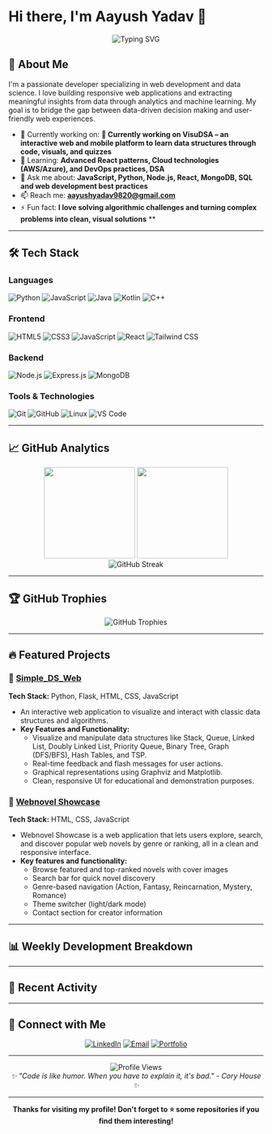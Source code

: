 # Hi there, I'm Aayush Yadav 👋

<div align="center">
  <img src="https://readme-typing-svg.herokuapp.com?font=Fira+Code&pause=1000&color=2E9EF7&center=true&vCenter=true&width=435&lines=Web+Developer;Problem+Solver;Tech+Enthusiast;Always+Learning" alt="Typing SVG" />
</div>

## 🚀 About Me

I'm a passionate developer specializing in web development and data science. I love building responsive web applications and extracting meaningful insights from data through analytics and machine learning. My goal is to bridge the gap between data-driven decision making and user-friendly web experiences.

- 🔭 Currently working on: **🔭 Currently working on **VisuDSA** – an interactive web and mobile platform to learn data structures through code, visuals, and quizzes**
- 🌱 Learning: **Advanced React patterns, Cloud technologies (AWS/Azure), and DevOps practices, DSA**
- 💬 Ask me about: **JavaScript, Python, Node.js, React, MongoDB, SQL and web development best practices**
- 📫 Reach me: **aayushyadav9820@gmail.com**
- ⚡ Fun fact: **I love solving algorithmic challenges and turning complex problems into clean, visual solutions**
**

---

## 🛠️ Tech Stack

### Languages
![Python](https://img.shields.io/badge/-Python-3776AB?style=flat-square&logo=python&logoColor=white)
![JavaScript](https://img.shields.io/badge/-JavaScript-F7DF1E?style=flat-square&logo=javascript&logoColor=black)
![Java](https://img.shields.io/badge/-Java-007396?style=flat-square&logo=java&logoColor=white)
![Kotlin](https://img.shields.io/badge/-Kotlin-7F52FF?style=flat-square&logo=kotlin&logoColor=white)
![C++](https://img.shields.io/badge/-C++-00599C?style=flat-square&logo=c%2b%2b&logoColor=white)

### Frontend
![HTML5](https://img.shields.io/badge/-HTML5-E34F26?style=flat-square&logo=html5&logoColor=white)
![CSS3](https://img.shields.io/badge/-CSS3-1572B6?style=flat-square&logo=css3&logoColor=white)
![JavaScript](https://img.shields.io/badge/-JavaScript-F7DF1E?style=flat-square&logo=javascript&logoColor=black)
![React](https://img.shields.io/badge/-React-61DAFB?style=flat-square&logo=react&logoColor=black)
![Tailwind CSS](https://img.shields.io/badge/-Tailwind%20CSS-38B2AC?style=flat-square&logo=tailwind-css&logoColor=white)

### Backend
![Node.js](https://img.shields.io/badge/-Node.js-339933?style=flat-square&logo=node.js&logoColor=white)
![Express.js](https://img.shields.io/badge/-Express.js-000000?style=flat-square&logo=express&logoColor=white)
![MongoDB](https://img.shields.io/badge/-MongoDB-47A248?style=flat-square&logo=mongodb&logoColor=white)

### Tools & Technologies
![Git](https://img.shields.io/badge/-Git-F05032?style=flat-square&logo=git&logoColor=white)
![GitHub](https://img.shields.io/badge/-GitHub-181717?style=flat-square&logo=github&logoColor=white)
![Linux](https://img.shields.io/badge/-Linux-FCC624?style=flat-square&logo=linux&logoColor=black)
![VS Code](https://img.shields.io/badge/-VS%20Code-007ACC?style=flat-square&logo=visual-studio-code&logoColor=white)

---

## 📈 GitHub Analytics

<div align="center">
  <img height="180em" src="https://github-readme-stats.vercel.app/api?username=Aayush-Yadav-34&show_icons=true&theme=tokyonight&include_all_commits=true&count_private=true"/>
  <img height="180em" src="https://github-readme-stats.vercel.app/api/top-langs/?username=Aayush-Yadav-34&layout=compact&theme=tokyonight&card_width=445""/>
</div>

<div align="center">
  <img src="https://github-readme-streak-stats.herokuapp.com/?user=Aayush-Yadav-34&theme=tokyonight" alt="GitHub Streak"/>
</div>

---

## 🏆 GitHub Trophies

<div align="center">
  <img src="https://github-profile-trophy.vercel.app/?username=Aayush-Yadav-34&theme=tokyonight&row=1&column=6" alt="GitHub Trophies"/>
</div>

---

## 🔥 Featured Projects

### 🌟 [Simple_DS_Web](https://github.com/Aayush-Yadav-34/Simple_DS-Web)
**Tech Stack:** Python, Flask, HTML, CSS, JavaScript  
- An interactive web application to visualize and interact with classic data structures and algorithms.
- **Key Features and Functionality:**
  - Visualize and manipulate data structures like Stack, Queue, Linked List, Doubly Linked List, Priority Queue, Binary Tree, Graph (DFS/BFS), Hash Tables, and TSP.
  - Real-time feedback and flash messages for user actions.
  - Graphical representations using Graphviz and Matplotlib.
  - Clean, responsive UI for educational and demonstration purposes.

### 🌟 [Webnovel Showcase](https://github.com/Aayush-Yadav-34/Simple-Webnovel-Website)
**Tech Stack:** HTML, CSS, JavaScript 
- Webnovel Showcase is a web application that lets users explore, search, and discover popular web novels by genre or ranking, all in a clean and responsive interface.
- **Key features and functionality:**
  - Browse featured and top-ranked novels with cover images
  - Search bar for quick novel discovery
  - Genre-based navigation (Action, Fantasy, Reincarnation, Mystery, Romance)
  - Theme switcher (light/dark mode)
  - Contact section for creator information

---

## 📊 Weekly Development Breakdown

<!--START_SECTION:waka-->
<!--END_SECTION:waka-->

---

## 🌟 Recent Activity

<!--START_SECTION:activity-->
<!--END_SECTION:activity-->

---

## 🔗 Connect with Me

<div align="center">
  
[![LinkedIn](https://img.shields.io/badge/-LinkedIn-0077B5?style=for-the-badge&logo=linkedin&logoColor=white)](https://www.linkedin.com/in/aayush-yadav-2a92592a7/)
[![Email](https://img.shields.io/badge/-Email-D14836?style=for-the-badge&logo=gmail&logoColor=white)](mailto:aayushyadav9820@gmail.com)
[![Portfolio](https://img.shields.io/badge/-Portfolio-000000?style=for-the-badge&logo=vercel&logoColor=white)](https://your-portfolio-url.com)

</div>

---

<div align="center">
  <img src="https://komarev.com/ghpvc/?username=Aayush-Yadav-34&color=blueviolet&style=flat-square&label=Profile+Views" alt="Profile Views"/>
</div>

<div align="center">
  <i>✨ "Code is like humor. When you have to explain it, it's bad." - Cory House ✨</i>
</div>

---

<div align="center">
  <b>Thanks for visiting my profile! Don't forget to ⭐️ some repositories if you find them interesting!</b>
</div>
